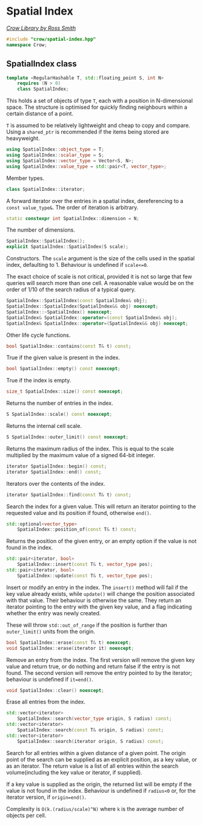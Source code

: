 # Spatial Index

_[Crow Library by Ross Smith](index.html)_

```c++
#include "crow/spatial-index.hpp"
namespace Crow;
```

## SpatialIndex class

```c++
template <RegularHashable T, std::floating_point S, int N>
    requires (N > 0)
    class SpatialIndex;
```

This holds a set of objects of type `T`, each with a position in N-dimensional
space. The structure is optimised for quickly finding neighbours within a
certain distance of a point.

`T` is assumed to be relatively lightweight and cheap to copy and compare.
Using a `shared_ptr` is recommended if the items being stored are
heavyweight.

```c++
using SpatialIndex::object_type = T;
using SpatialIndex::scalar_type = S;
using SpatialIndex::vector_type = Vector<S, N>;
using SpatialIndex::value_type = std::pair<T, vector_type>;
```

Member types.

```c++
class SpatialIndex::iterator;
```

A forward iterator over the entries in a spatial index, dereferencing to a
`const value_type&`. The order of iteration is arbitrary.

```c++
static constexpr int SpatialIndex::dimension = N;
```

The number of dimensions.

```c++
SpatialIndex::SpatialIndex();
explicit SpatialIndex::SpatialIndex(S scale);
```

Constructors. The `scale` argument is the size of the cells used in the
spatial index, defaulting to 1. Behaviour is undefined if `scale<=0`.

The exact choice of scale is not critical, provided it is not so large that
few queries will search more than one cell. A reasonable value would be
on the order of 1/10 of the search radius of a typical query.

```c++
SpatialIndex::SpatialIndex(const SpatialIndex& obj);
SpatialIndex::SpatialIndex(SpatialIndex&& obj) noexcept;
SpatialIndex::~SpatialIndex() noexcept;
SpatialIndex& SpatialIndex::operator=(const SpatialIndex& obj);
SpatialIndex& SpatialIndex::operator=(SpatialIndex&& obj) noexcept;
```

Other life cycle functions.

```c++
bool SpatialIndex::contains(const T& t) const;
```

True if the given value is present in the index.

```c++
bool SpatialIndex::empty() const noexcept;
```

True if the index is empty.

```c++
size_t SpatialIndex::size() const noexcept;
```

Returns the number of entries in the index.

```c++
S SpatialIndex::scale() const noexcept;
```

Returns the internal cell scale.

```c++
S SpatialIndex::outer_limit() const noexcept;
```

Returns the maximum radius of the index. This is equal to the scale multiplied
by the maximum value of a signed 64-bit integer.

```c++
iterator SpatialIndex::begin() const;
iterator SpatialIndex::end() const;
```

Iterators over the contents of the index.

```c++
iterator SpatialIndex::find(const T& t) const;
```

Search the index for a given value. This will return an iterator pointing to
the requested value and its position if found, otherwise `end()`.

```c++
std::optional<vector_type>
    SpatialIndex::position_of(const T& t) const;
```

Returns the position of the given entry, or an empty option if the value is
not found in the index.

```c++
std::pair<iterator, bool>
    SpatialIndex::insert(const T& t, vector_type pos);
std::pair<iterator, bool>
    SpatialIndex::update(const T& t, vector_type pos);
```

Insert or modify an entry in the index. The `insert()` method will fail if the
key value already exists, while `update()` will change the position
associated with that value. Their behaviour is otherwise the same. They
return an iterator pointing to the entry with the given key value, and a flag
indicating whether the entry was newly created.

These will throw `std::out_of_range` if the position is further than
`outer_limit()` units from the origin.

```c++
bool SpatialIndex::erase(const T& t) noexcept;
void SpatialIndex::erase(iterator it) noexcept;
```

Remove an entry from the index. The first version will remove the given key
value and return true, or do nothing and return false if the entry is not
found. The second version will remove the entry pointed to by the iterator;
behaviour is undefined if `it=end()`.

```c++
void SpatialIndex::clear() noexcept;
```

Erase all entries from the index.

```c++
std::vector<iterator>
    SpatialIndex::search(vector_type origin, S radius) const;
std::vector<iterator>
    SpatialIndex::search(const T& origin, S radius) const;
std::vector<iterator>
    SpatialIndex::search(iterator origin, S radius) const;
```

Search for all entries within a given distance of a given point. The origin
point of the search can be supplied as an explicit position, as a key value,
or as an iterator. The return value is a list of all entries within the
search volume(including the key value or iterator, if supplied).

If a key value is supplied as the origin, the returned list will be empty if
the value is not found in the index. Behaviour is undefined if `radius<0` or,
for the iterator version, if `origin=end()`.

Complexity is `O(k.(radius/scale)^N)` where `k` is the average number of
objects per cell.
